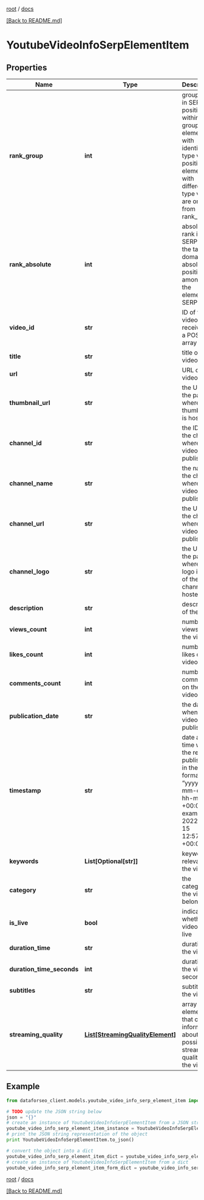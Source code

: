 [root](./../ "root") / [docs](./ "docs")

[[Back to README.md]](./../README.md "[Back to README.md]")

# YoutubeVideoInfoSerpElementItem

## Properties

Name | Type | Description | Notes
------------ | ------------- | ------------- | -------------
**rank_group** | **int** | group rank in SERP position within a group of elements with identical type values positions of elements with different type values are omitted from rank_group | [optional]
**rank_absolute** | **int** | absolute rank in SERP for the target domain absolute position among all the elements in SERP | [optional]
**video_id** | **str** | ID of the video received in a POST array | [optional]
**title** | **str** | title of the video | [optional]
**url** | **str** | URL of the video | [optional]
**thumbnail_url** | **str** | the URL of the page where the thumbnail is hosted | [optional]
**channel_id** | **str** | the ID of the channel where the video is published | [optional]
**channel_name** | **str** | the name of the channel where the video is published | [optional]
**channel_url** | **str** | the URL of the channel where the video is published | [optional]
**channel_logo** | **str** | the URL of the page where the logo image of the channel is hosted | [optional]
**description** | **str** | description of the video | [optional]
**views_count** | **int** | number of views of the video | [optional]
**likes_count** | **int** | number of likes on the video | [optional]
**comments_count** | **int** | number of comments on the video | [optional]
**publication_date** | **str** | the date when the video is published | [optional]
**timestamp** | **str** | date and time when the result is published in the UTC format: “yyyy-mm-dd hh-mm-ss +00:00” example: 2022-11-15 12:57:46 +00:00 | [optional]
**keywords** | **List[Optional[str]]** | keywords relevant to the video | [optional]
**category** | **str** | the category the video belongs to | [optional]
**is_live** | **bool** | indicates whether the video is on live | [optional]
**duration_time** | **str** | duration of the video | [optional]
**duration_time_seconds** | **int** | duration of the video in seconds | [optional]
**subtitles** | **str** | subtitles in the video | [optional]
**streaming_quality** | [**List[StreamingQualityElement]**](StreamingQualityElement.md) | array of elements that contain information about all possible streaming qualities of the video | [optional]

## Example

```python
from dataforseo_client.models.youtube_video_info_serp_element_item import YoutubeVideoInfoSerpElementItem

# TODO update the JSON string below
json = "{}"
# create an instance of YoutubeVideoInfoSerpElementItem from a JSON string
youtube_video_info_serp_element_item_instance = YoutubeVideoInfoSerpElementItem.from_json(json)
# print the JSON string representation of the object
print YoutubeVideoInfoSerpElementItem.to_json()

# convert the object into a dict
youtube_video_info_serp_element_item_dict = youtube_video_info_serp_element_item_instance.to_dict()
# create an instance of YoutubeVideoInfoSerpElementItem from a dict
youtube_video_info_serp_element_item_form_dict = youtube_video_info_serp_element_item.from_dict(youtube_video_info_serp_element_item_dict)
```

  

[root](./../ "root") / [docs](./ "docs")

[[Back to README.md]](./../README.md "[Back to README.md]")